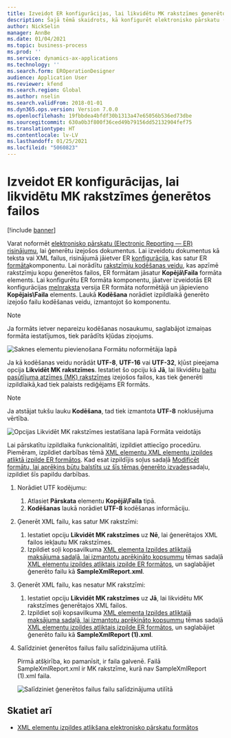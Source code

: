 ```yaml
---
title: Izveidot ER konfigurācijas, lai likvidētu MK rakstzīmes ģenerētos failos
description: Šajā tēmā skaidrots, kā konfigurēt elektronisko pārskatu (ER) formātu, lai ģenerētu pārskatus, kas likvidētu baita pasūtījuma zīmes (MK) rakstzīmes.
author: NickSelin
manager: AnnBe
ms.date: 01/04/2021
ms.topic: business-process
ms.prod: ''
ms.service: dynamics-ax-applications
ms.technology: ''
ms.search.form: EROperationDesigner
audience: Application User
ms.reviewer: kfend
ms.search.region: Global
ms.author: nselin
ms.search.validFrom: 2018-01-01
ms.dyn365.ops.version: Version 7.0.0
ms.openlocfilehash: 19fbbdea4bfdf30b1313a47e65056b536ed73dbe
ms.sourcegitcommit: 630a0b3f800f36ced49b79156dd52132904fef75
ms.translationtype: HT
ms.contentlocale: lv-LV
ms.lasthandoff: 01/25/2021
ms.locfileid: "5060823"
---
```

# <a name="design-er-configurations-to-suppress-bom-characters-in-generated-files"></a>Izveidot ER konfigurācijas, lai likvidētu MK rakstzīmes ģenerētos failos

[!include [banner](../includes/banner.md)]

Varat noformēt [elektronisko pārskatu (Electronic Reporting — ER)](general-electronic-reporting.md) [risinājumu](er-quick-start1-new-solution.md), lai ģenerētu izejošos dokumentus. Lai izveidotu dokumentus kā teksta vai XML failus, risinājumā jāietver ER [konfigurācija](general-electronic-reporting.md#Configuration), kas satur ER [formāta](general-electronic-reporting.md#FormatComponentOutbound)komponentu. Lai norādītu [rakstzīmju kodēšanas veidu](https://docs.microsoft.com/windows/win32/intl/character-sets), kas apzīmē rakstzīmju kopu ģenerētos failos, ER formātam jāsatur **Kopējā\\Faila** formāta elements. Lai konfigurētu ER formāta komponentu, jāatver izveidotās ER konfigurācijas [melnraksta](general-electronic-reporting.md#component-versioning) versija ER formāta noformētājā un jāpievieno **Kopējais\\Faila** elements. Laukā **Kodēšana** norādiet izpildlaikā ģenerēto izejošo failu kodēšanas veidu, izmantojot šo komponentu.

> [!NOTE]
> Ja formāts ietver nepareizu kodēšanas nosaukumu, saglabājot izmaiņas formāta iestatījumos, tiek parādīts kļūdas ziņojums.

![Saknes elementu pievienošana Formātu noformētāja lapā](./media/er-suppress-bom-characters-image1.gif)

Ja kā kodēšanas veidu norādāt **UTF-8**, **UTF-16** vai **UTF-32**, kļūst pieejama opcija **Likvidēt MK rakstzīmes**. Iestatiet šo opciju kā **Jā**, lai likvidētu [baitu pasūtījuma atzīmes (MK) rakstzīmes](https://docs.microsoft.com/globalization/encoding/byte-order-mark) izejošos failos, kas tiek ģenerēti izpildlaikā,kad tiek palaists rediģējams ER formāts.

> [!NOTE]
> Ja atstājat tukšu lauku **Kodēšana**, tad tiek izmantota **UTF-8** noklusējuma vērtība.

![Opcijas Likvidēt MK rakstzīmes iestatīšana lapā Formāta veidotājs](./media/er-suppress-bom-characters-image2.gif)

Lai pārskatītu izpildlaika funkcionalitāti, izpildiet attiecīgo procedūru. Piemēram, izpildiet darbības tēmā [XML elementu XML elementu izpildes atliktā izpilde ER formātos](er-defer-xml-element.md). Kad esat izpildījis soļus sadaļā [Modificēt formātu, lai aprēķins būtu balstīts uz šīs tēmas ģenerēto izvades](er-defer-xml-element.md#modify-the-format-so-that-the-calculation-is-based-on-generated-output)sadaļu, izpildiet šīs papildu darbības.

1. Norādiet UTF kodējumu:

    1. Atlasiet **Pārskata** elementu **Kopējā\\Faila** tipā.
    2. **Kodēšanas** laukā norādiet **UTF-8** kodēšanas informāciju.

2. Ģenerēt XML failu, kas satur MK rakstzīmi:

    1. Iestatiet opciju **Likvidēt MK rakstzīmes** uz **Nē**, lai ģenerētajos XML failos iekļautu MK rakstzīmes.
    2. Izpildiet soļi kopsavilkuma [XML elementa Izpildes atliktajā maksājuma sadaļā, lai izmantotu aprēķināto kopsummu](er-defer-xml-element.md#defer-the-execution-of-the-summary-xml-element-so-that-the-calculated-total-is-used) tēmas sadaļā [XML elementu izpildes atliktais izpilde ER formātos](er-defer-xml-element.md), un saglabājiet ģenerēto failu kā **SampleXmlReport.xml**.

3. Ģenerēt XML failu, kas nesatur MK rakstzīmi:

    1. Iestatiet opciju **Likvidēt MK rakstzīmes** uz **Jā**, lai likvidētu MK rakstzīmes ģenerētajos XML failos.
    2. Izpildiet soļi kopsavilkuma [XML elementa Izpildes atliktajā maksājuma sadaļā, lai izmantotu aprēķināto kopsummu](er-defer-xml-element.md#defer-the-execution-of-the-summary-xml-element-so-that-the-calculated-total-is-used) tēmas sadaļā [XML elementu izpildes atliktais izpilde ER formātos](er-defer-xml-element.md), un saglabājiet ģenerēto failu kā **SampleXmlReport (1).xml**.

4. Salīdziniet ģenerētos failus failu salīdzinājuma utilītā.

    Pirmā atšķirība, ko pamanīsit, ir faila galvenē. Failā SampleXmlReport.xml ir MK rakstzīme, kurā nav SampleXmlReport (1).xml faila.

    ![Salīdziniet ģenerētos failus failu salīdzinājuma utilītā](./media/er-suppress-bom-characters-image3.png)

## <a name="see-also"></a>Skatiet arī

- [XML elementu izpildes atlikšana elektronisko pārskatu formātos](er-defer-xml-element.md)

